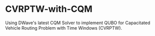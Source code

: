 # CVRPTW-with-CQM

Using DWave's latest CQM Solver to implement QUBO for Capacitated Vehicle Routing Problem with Time Windows (CVRPTW).
